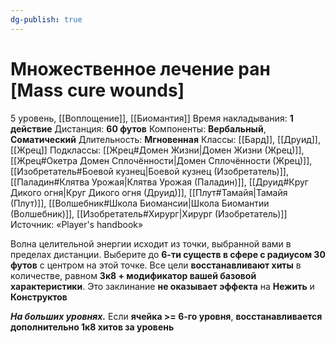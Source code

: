 ```yaml
---
dg-publish: true
---
```

# Множественное лечение ран [Mass cure wounds]
5 уровень, [[Воплощение]], [[Биомантия]]
Время накладывания: **1 действие**
Дистанция: **60 футов**
Компоненты: **Вербальный**, **Соматический**
Длительность: **Мгновенная**
Классы: [[Бард]], [[Друид]], [[Жрец]]
Подклассы: [[Жрец#Домен Жизни|Домен Жизни (Жрец)]], [[Жрец#Окетра Домен Сплочённости|Домен Сплочённости (Жрец)]], [[Изобретатель#Боевой кузнец|Боевой кузнец (Изобретатель)]], [[Паладин#Клятва Урожая|Клятва Урожая (Паладин)]], [[Друид#Круг Дикого огня|Круг Дикого огня (Друид)]], [[Плут#Тамайя|Тамайя (Плут)]], [[Волшебник#Школа Биомансии|Школа Биомантии (Волшебник)]], [[Изобретатель#Хирург|Хирург (Изобретатель)]]
Источник: «Player's handbook»

Волна целительной энергии исходит из точки, выбранной вами в пределах дистанции. Выберите до **6-ти существ в сфере с радиусом 30 футов** с центром на этой точке. Все цели **восстанавливают хиты** в количестве, равном **3к8 + модификатор вашей базовой характеристики**. Это заклинание **не оказывает эффекта** на **Нежить** и **Конструктов**

**_На больших уровнях._** Если **ячейка >= 6-го уровня**, **восстанавливается дополнительно 1к8 хитов за уровень**